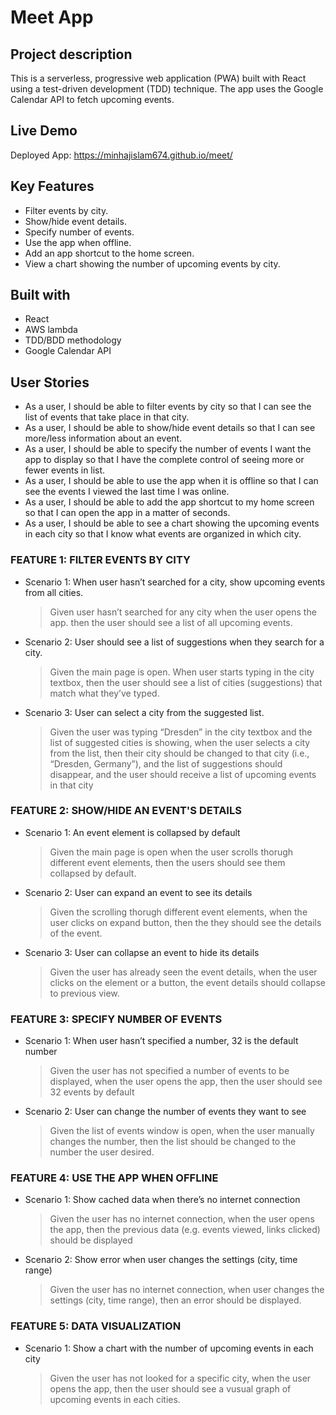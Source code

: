 # Meet App

## Project description

This is a serverless, progressive web application (PWA) built with React using a test-driven development (TDD) technique. The app uses the Google Calendar API to fetch upcoming events.

## Live Demo

Deployed App: https://minhajislam674.github.io/meet/

## Key Features

- Filter events by city.
- Show/hide event details.
- Specify number of events.
- Use the app when offline.
- Add an app shortcut to the home screen.
- View a chart showing the number of upcoming events by city.

## Built with

- React
- AWS lambda
- TDD/BDD methodology
- Google Calendar API

## User Stories

- As a user, I should be able to filter events by city so that I can see the list of events that take place in that city.
- As a user, I should be able to show/hide event details so that I can see more/less information about an event.
- As a user, I should be able to specify the number of events I want the app to display so that I have the complete control of seeing more or fewer events in list.
- As a user, I should be able to use the app when it is offline so that I can see the events I viewed the last time I was online.
- As a user, I should be able to add the app shortcut to my home screen so that I can open the app in a matter of seconds.
- As a user, I should be able to see a chart showing the upcoming events in each city so that I know what events are organized in which city.

### FEATURE 1: FILTER EVENTS BY CITY

- Scenario 1: When user hasn’t searched for a city, show upcoming events from all cities.
  > Given user hasn’t searched for any city when the user opens the app. then the user should see a list of all upcoming events.
- Scenario 2: User should see a list of suggestions when they search for a city.
  > Given the main page is open. When user starts typing in the city textbox, then the user should see a list of cities (suggestions) that match what they’ve typed.
- Scenario 3: User can select a city from the suggested list.
  > Given the user was typing “Dresden” in the city textbox and the list of suggested cities is showing, when the user selects a city from the list, then their city should be changed to that city (i.e., “Dresden, Germany”), and the list of suggestions should disappear, and the user should receive a list of upcoming events in that city

### FEATURE 2: SHOW/HIDE AN EVENT'S DETAILS

- Scenario 1: An event element is collapsed by default
  > Given the main page is open when the user scrolls thorugh different event elements, then the users should see them collapsed by default.
- Scenario 2: User can expand an event to see its details
  > Given the scrolling thorugh different event elements, when the user clicks on expand button, then the they should see the details of the event.
- Scenario 3: User can collapse an event to hide its details
  > Given the user has already seen the event details, when the user clicks on the element or a button, the event details should collapse to previous view.

### FEATURE 3: SPECIFY NUMBER OF EVENTS

- Scenario 1: When user hasn’t specified a number, 32 is the default number
  > Given the user has not specified a number of events to be displayed, when the user opens the app, then the user should see 32 events by default
- Scenario 2: User can change the number of events they want to see
  > Given the list of events window is open, when the user manually changes the number, then the list should be changed to the number the user desired.

### FEATURE 4: USE THE APP WHEN OFFLINE

- Scenario 1: Show cached data when there’s no internet connection
  > Given the user has no internet connection, when the user opens the app, then the previous data (e.g. events viewed, links clicked) should be displayed
- Scenario 2: Show error when user changes the settings (city, time range)
  > Given the user has no internet connection, when user changes the settings (city, time range), then an error should be displayed.

### FEATURE 5: DATA VISUALIZATION

- Scenario 1: Show a chart with the number of upcoming events in each city
  > Given the user has not looked for a specific city, when the user opens the app, then the user should see a vusual graph of upcoming events in each cities.
